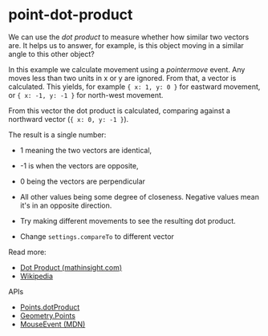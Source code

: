 # point-dot-product

We can use the _dot product_ to measure whether how similar two vectors are. It helps us to answer, for example, is this object moving in a similar angle to this other object?

In this example we calculate movement using a _pointermove_ event. Any moves less than two units in x or y are ignored. From that, a vector is calculated. This yields, for example `{ x: 1, y: 0 }` for eastward movement, or `{ x: -1, y: -1 }` for north-west movement.

From this vector the dot product is calculated, comparing against a northward vector (`{ x: 0, y: -1 }`).

The result is a single number:
* 1 meaning the two vectors are identical,
* -1 is when the vectors are opposite,
* 0 being the vectors are perpendicular
* All other values being some degree of closeness. Negative values mean it's in an opposite direction.

* Try making different movements to see the resulting dot product.
* Change `settings.compareTo` to different vector
 
Read more:
* [Dot Product (mathinsight.com)](https://mathinsight.org/dot_product)
* [Wikipedia](https://en.wikipedia.org/wiki/Dot_product)

APIs
* [Points.dotProduct](https://api.ixfx.fun/functions/Geometry.Points.dotProduct.html)
* [Geometry.Points](https://api.ixfx.fun/modules/Geometry.Points.html)
* [MouseEvent (MDN)](https://developer.mozilla.org/en-US/docs/Web/API/MouseEvent)